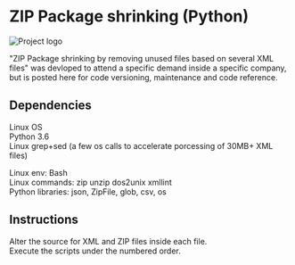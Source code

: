 ZIP Package shrinking (Python)
==============================

![Project logo](docs/static_files/logo.png "The Project")

"ZIP Package shrinking by removing unused files based on several XML files" was devloped to attend a specific demand inside a specific company, but is posted here for code versioning, maintenance and code reference.

## Dependencies

Linux OS  
Python 3.6  
Linux grep+sed (a few os calls to accelerate porcessing of 30MB+ XML files)  

Linux env: Bash  
Linux commands: zip unzip dos2unix xmllint  
Python libraries: json, ZipFile, glob, csv, os  

## Instructions

Alter the source for XML and ZIP files inside each file.  
Execute the scripts under the numbered order.  
